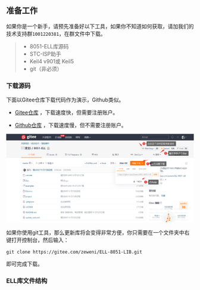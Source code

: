 ## 准备工作



如果你是一个新手，请预先准备好以下工具，如果你不知道如何获取，请加我们的技术支持群`1001220381`，在群文件中下载。



> * 8051-ELL库源码
> * STC-ISP助手
> * Keil4 v901或 Keil5
> * git（非必须）



### 下载源码

下面以Gitee仓库下载代码作为演示，Github类似。



* [Gitee仓库](https://gitee.com/zeweni/ELL-8051-LIB) ，下载速度快，但需要注册账户。

* [Github仓库](https://github.com/zewen-i/8051-ELL-LIB) ，下载速度慢，但不需要注册账户。



![](image\gitee下载源码.png)


如果你使用git工具，那么更新库将会变得非常方便，你只需要在一个文件夹中右键打开控制台，然后输入：

```
git clone https://gitee.com/zeweni/ELL-8051-LIB.git
```

即可完成下载。

### ELL库文件结构




